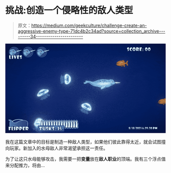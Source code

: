 # 挑战:创造一个侵略性的敌人类型

> 原文：<https://medium.com/geekculture/challenge-create-an-aggressive-enemy-type-71dc4b2c34ad?source=collection_archive---------34----------------------->

![](img/301a1d0ba682b1107c159f274aca583a.png)

我在这篇文章中的目标是制造一种敌人类型，如果他们彼此靠得太近，就会试图撞向玩家。新加入的水母敌人非常渴望承担这一责任。

为了让这只水母能够攻击，我需要一把**变量**放在**敌人职业**的顶端。我有三个浮点值来分配推力，将由…
